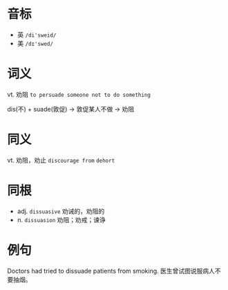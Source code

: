 # 音标

- 英 `/di'sweid/`
- 美 `/dɪ'swed/`

# 词义

vt. 劝阻
`to persuade someone not to do something`



dis(不) + suade(敦促) → 敦促某人不做 → 劝阻

# 同义

vt. 劝阻，劝止
`discourage from` `dehort`

# 同根

- adj. `dissuasive` 劝诫的，劝阻的
- n. `dissuasion` 劝阻；劝戒；谏诤

# 例句

Doctors had tried to dissuade patients from smoking.
医生曾试图说服病人不要抽烟。


